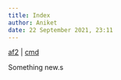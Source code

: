 ```yaml
---
title: Index
author: Aniket
date: 22 September 2021, 23:11
---
```


<link rel="stylesheet" href="/Users/aniket/_files/1/style3.css">

[af2](af2.html) | [cmd](_cmd.html)

Something new.s